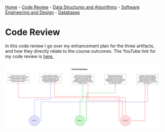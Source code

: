 [Home](README.md) - [Code Review](CodeReview.md) - [Data Structures and Algorithms](DataStructures_Algorithms.md) - [Software Engineering and Design](SoftwareEngineering_Design.md) - [Databases](Database.md)

# Code Review 
In this code review I go over my enhancement plan for the three artifacts, and how they directly relate to the course outcomes. 
The YouTube link for my code review is [here.](https://youtu.be/5Qwit0IailM)

![image](artifactDiagram.png)

